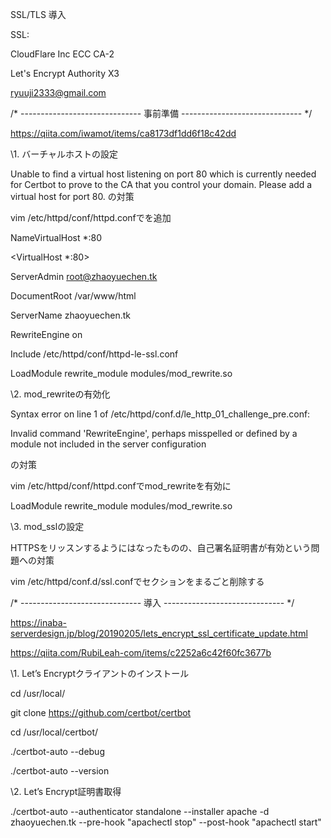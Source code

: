 SSL/TLS 導入



SSL:

CloudFlare Inc ECC CA-2

Let's Encrypt Authority X3



ryuuji2333@gmail.com



/* ------------------------------ 事前準備 ------------------------------ */

https://qiita.com/iwamot/items/ca8173df1dd6f18c42dd



\1. バーチャルホストの設定

Unable to find a virtual host listening on port 80 which is currently needed for Certbot to prove to the CA that you control your domain. Please add a virtual host for port 80.  の対策



vim /etc/httpd/conf/httpd.confで<VirtualHost>を追加



NameVirtualHost *:80



<VirtualHost *:80>

ServerAdmin root@zhaoyuechen.tk

DocumentRoot /var/www/html

ServerName zhaoyuechen.tk

RewriteEngine on

</VirtualHost>

Include /etc/httpd/conf/httpd-le-ssl.conf



LoadModule rewrite_module modules/mod_rewrite.so



\2. mod_rewriteの有効化

Syntax error on line 1 of /etc/httpd/conf.d/le_http_01_challenge_pre.conf:

Invalid command 'RewriteEngine', perhaps misspelled or defined by a module not included in the server configuration

の対策



vim /etc/httpd/conf/httpd.confでmod_rewriteを有効に



LoadModule rewrite_module modules/mod_rewrite.so





\3. mod_sslの設定

HTTPSをリッスンするようにはなったものの、自己署名証明書が有効という問題への対策



vim /etc/httpd/conf.d/ssl.confで<VirtualHost _default_:443>セクションをまるごと削除する







/* ------------------------------ 導入 ------------------------------ */

https://inaba-serverdesign.jp/blog/20190205/lets_encrypt_ssl_certificate_update.html

https://qiita.com/RubiLeah-com/items/c2252a6c42f60fc3677b



\1. Let’s Encryptクライアントのインストール

cd /usr/local/

git clone https://github.com/certbot/certbot

cd /usr/local/certbot/

./certbot-auto --debug

./certbot-auto --version



\2. Let’s Encrypt証明書取得



./certbot-auto --authenticator standalone --installer apache -d zhaoyuechen.tk --pre-hook "apachectl stop" --post-hook "apachectl start"